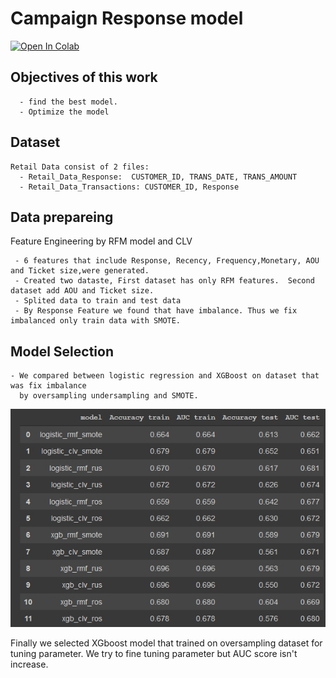 # Campaign Response model
[![Open In Colab](https://colab.research.google.com/assets/colab-badge.svg)](https://colab.research.google.com/drive/15L0BpnpN6m_elG51d4WArzy0YDpMmrYz?usp=sharing)
## Objectives of this work 
 
 
      - find the best model.
      - Optimize the model


## Dataset
    Retail Data consist of 2 files:
      - Retail_Data_Response:  CUSTOMER_ID, TRANS_DATE, TRANS_AMOUNT
      - Retail_Data_Transactions: CUSTOMER_ID, Response
      
## Data prepareing
   
   Feature Engineering by RFM model and CLV
   
     - 6 features that include Response, Recency, Frequency,Monetary, AOU and Ticket size,were generated.
     - Created two dataste, First dataset has only RFM features.  Second dataset add AOU and Ticket size. 
     - Splited data to train and test data
     - By Response Feature we found that have imbalance. Thus we fix imbalanced only train data with SMOTE.
   
 
 ## Model Selection
    - We compared between logistic regression and XGBoost on dataset that was fix imbalance 
      by oversampling undersampling and SMOTE.
   
   ![alt tag](https://github.com/PBussara/BADS7105/blob/main/04%20Campaign%20Response%20Model/results_campaign_respone_model.jpg)
   
   Finally we selected XGboost model that trained on oversampling dataset for tuning parameter.
   We try to fine tuning parameter but AUC score isn't increase.
     

